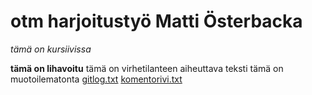 # otm harjoitustyö Matti Österbacka

*tämä on kursiivissa*

**tämä on lihavoitu**
tämä on virhetilanteen aiheuttava teksti
tämä on muotoilematonta
[gitlog.txt](https://github.com/massamasa/otm-harjoitustyo/blob/master/laskarit/viikko1/gitlog.txt)
[komentorivi.txt](https://github.com/massamasa/otm-harjoitustyo/blob/master/laskarit/viikko1/komentorivi.txt)
